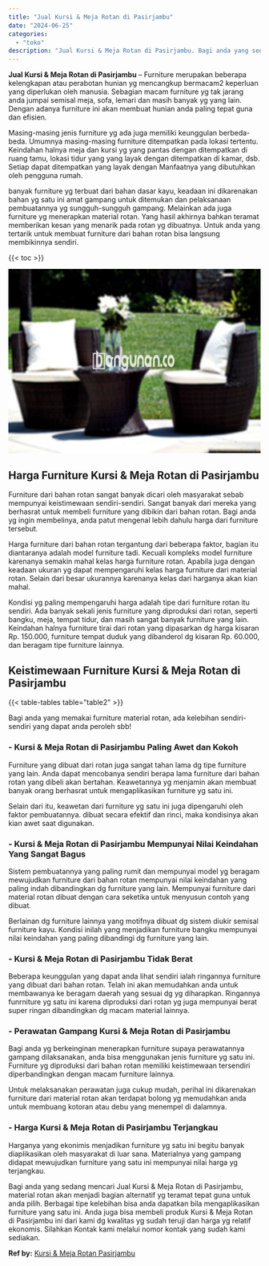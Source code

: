 ```yaml
---
title: "Jual Kursi & Meja Rotan di Pasirjambu"
date: "2024-06-25"
categories: 
  - "toko"
description: "Jual Kursi & Meja Rotan di Pasirjambu. Bagi anda yang sedang mencari Jual Kursi & Meja Rotan di Pasirjambu, material rotan akan menjadi bagian alternatif yg..."
---
```


**Jual Kursi & Meja Rotan di Pasirjambu** – Furniture merupakan beberapa kelengkapan atau perabotan hunian yg mencangkup bermacam2 keperluan yang diperlukan oleh manusia. Sebagian macam furniture yg tak jarang anda jumpai semisal meja, sofa, lemari dan masih banyak yg yang lain. Dengan adanya furniture ini akan membuat hunian anda paling tepat guna dan efisien.

Masing-masing jenis furniture yg ada juga memiliki keunggulan berbeda-beda. Umumnya masing-masing furniture ditempatkan pada lokasi tertentu. Keindahan halnya meja dan kursi yg yang pantas dengan ditempatkan di ruang tamu, lokasi tidur yang yang layak dengan ditempatkan di kamar, dsb. Setiap dapat ditempatkan yang layak dengan Manfaatnya yang dibutuhkan oleh pengguna rumah.

banyak furniture yg terbuat dari bahan dasar kayu, keadaan ini dikarenakan bahan yg satu ini amat gampang untuk ditemukan dan pelaksanaan pembuatannya yg sungguh-sungguh gampang. Melainkan ada juga furniture yg menerapkan material rotan. Yang hasil akhirnya bahkan teramat memberikan kesan yang menarik pada rotan yg dibuatnya. Untuk anda yang tertarik untuk membuat furniture dari bahan rotan bisa langsung membikinnya sendiri.

{{< toc >}}

![Jual Kursi & Meja Rotan di Pasirjambu](/images/kursi-meja-rotan-murah41.png)

## Harga Furniture Kursi & Meja Rotan di Pasirjambu

Furniture dari bahan rotan sangat banyak dicari oleh masyarakat sebab mempunyai keistimewaan sendiri-sendiri. Sangat banyak dari mereka yang berhasrat untuk membeli furniture yang dibikin dari bahan rotan. Bagi anda yg ingin membelinya, anda patut mengenal lebih dahulu harga dari furniture tersebut.

Harga furniture dari bahan rotan tergantung dari beberapa faktor, bagian itu diantaranya adalah model furniture tadi. Kecuali kompleks model furniture karenanya semakin mahal kelas harga furniture rotan. Apabila juga dengan keadaan ukuran yg dapat mempengaruhi kelas harga furniture dari material rotan. Selain dari besar ukurannya karenanya kelas dari harganya akan kian mahal.

Kondisi yg paling mempengaruhi harga adalah tipe dari furniture rotan itu sendiri. Ada banyak sekali jenis furniture yang diproduksi dari rotan, seperti bangku, meja, tempat tidur, dan masih sangat banyak furniture yang lain. Keindahan halnya furniture tirai dari rotan yang dipasarkan dg harga kisaran Rp. 150.000, furniture tempat duduk yang dibanderol dg kisaran Rp. 60.000, dan beragam tipe furniture lainnya.

## Keistimewaan Furniture Kursi & Meja Rotan di Pasirjambu

{{< table-tables table="table2" >}}

Bagi anda yang memakai furniture material rotan, ada kelebihan sendiri-sendiri yang dapat anda peroleh sbb!

### \- Kursi & Meja Rotan di Pasirjambu Paling Awet dan Kokoh

Furniture yang dibuat dari rotan juga sangat tahan lama dg tipe furniture yang lain. Anda dapat mencobanya sendiri berapa lama furniture dari bahan rotan yang dibeli akan bertahan. Keawetannya yg menjamin akan membuat banyak orang berhasrat untuk mengaplikasikan furniture yg satu ini.

Selain dari itu, keawetan dari furniture yg satu ini juga dipengaruhi oleh faktor pembuatannya. dibuat secara efektif dan rinci, maka kondisinya akan kian awet saat digunakan.

### \- Kursi & Meja Rotan di Pasirjambu Mempunyai Nilai Keindahan Yang Sangat Bagus

Sistem pembuatannya yang paling rumit dan mempunyai model yg beragam mewujudkan furniture dari bahan rotan mempunyai nilai keindahan yang paling indah dibandingkan dg furniture yang lain. Mempunyai furniture dari material rotan dibuat dengan cara seketika untuk menyusun contoh yang dibuat.

Berlainan dg furniture lainnya yang motifnya dibuat dg sistem diukir semisal furniture kayu. Kondisi inilah yang menjadikan furniture bangku mempunyai nilai keindahan yang paling dibandingi dg furniture yang lain.

### \- Kursi & Meja Rotan di Pasirjambu Tidak Berat

Beberapa keunggulan yang dapat anda lihat sendiri ialah ringannya furniture yang dibuat dari bahan rotan. Telah ini akan memudahkan anda untuk membawanya ke beragam daerah yang sesuai dg yg diharapkan. Ringannya funrniture yg satu ini karena diproduksi dari rotan yg juga mempunyai berat super ringan dibandingkan dg macam material lainnya.

### \- Perawatan Gampang Kursi & Meja Rotan di Pasirjambu

Bagi anda yg berkeinginan menerapkan furniture supaya perawatannya gampang dilaksanakan, anda bisa menggunakan jenis furniture yg satu ini. Furniture yg diproduksi dari bahan rotan memiliki keistimewaan tersendiri diperbandingkan dengan macam furniture lainnya.

Untuk melaksanakan perawatan juga cukup mudah, perihal ini dikarenakan furniture dari material rotan akan terdapat bolong yg memudahkan anda untuk membuang kotoran atau debu yang menempel di dalamnya.

### \- Harga Kursi & Meja Rotan di Pasirjambu Terjangkau

Harganya yang ekonimis menjadikan furniture yg satu ini begitu banyak diaplikasikan oleh masyarakat di luar sana. Materialnya yang gampang didapat mewujudkan furniture yang satu ini mempunyai nilai harga yg terjangkau.

Bagi anda yang sedang mencari Jual Kursi & Meja Rotan di Pasirjambu, material rotan akan menjadi bagian alternatif yg teramat tepat guna untuk anda pilih. Berbagai tipe kelebihan bisa anda dapatkan bila mengaplikasikan furniture yang satu ini. Anda juga bisa membeli produk Kursi & Meja Rotan di Pasirjambu ini dari kami dg kwalitas yg sudah teruji dan harga yg relatif ekonomis. Silahkan Kontak kami melalui nomor kontak yang sudah kami sediakan.

**Ref by:** [Kursi & Meja Rotan Pasirjambu](https://id.wikipedia.org/wiki/Kursi)
